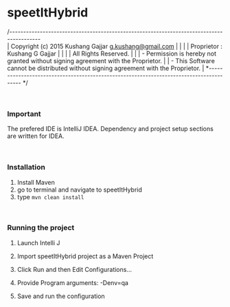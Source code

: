 # speetItHybrid

/*-----------------------------------------------------------------------------------------*\
 |  Copyright (c) 2015 Kushang Gajjar <g.kushang@gmail.com>                                 |
 |                                                                                          |
 |  Proprietor : Kushang G Gajjar                                                           |
 |                                                                                          |
 |  All Rights Reserved.             |                                                      |
 |  - Permission is hereby not granted without signing agreement with the Proprietor.       |
 |  - This Software cannot be distributed without signing agreement with the Proprietor.    |
 \*---------------------------------------------------------------------------------------- */


<br/>

### Important

The prefered IDE is IntelliJ IDEA. Dependency and project setup sections are written for IDEA.

<br/>

### Installation

1. Install Maven
2. go to terminal and navigate to speetItHybrid
3. type `mvn clean install`

<br/>


### Running the project

1. Launch Intelli J

2. Import speetItHybrid project as a Maven Project

3. Click Run and then Edit Configurations…

4. Provide Program arguments: -Denv=qa

5. Save and run the configuration
